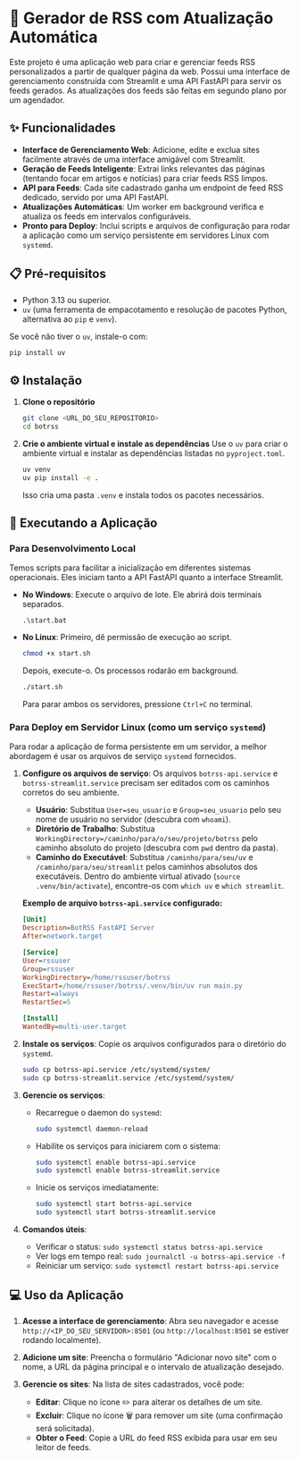 # 🤖 Gerador de RSS com Atualização Automática

Este projeto é uma aplicação web para criar e gerenciar feeds RSS personalizados a partir de qualquer página da web. Possui uma interface de gerenciamento construída com Streamlit e uma API FastAPI para servir os feeds gerados. As atualizações dos feeds são feitas em segundo plano por um agendador.

## ✨ Funcionalidades

- **Interface de Gerenciamento Web**: Adicione, edite e exclua sites facilmente através de uma interface amigável com Streamlit.
- **Geração de Feeds Inteligente**: Extrai links relevantes das páginas (tentando focar em artigos e notícias) para criar feeds RSS limpos.
- **API para Feeds**: Cada site cadastrado ganha um endpoint de feed RSS dedicado, servido por uma API FastAPI.
- **Atualizações Automáticas**: Um worker em background verifica e atualiza os feeds em intervalos configuráveis.
- **Pronto para Deploy**: Inclui scripts e arquivos de configuração para rodar a aplicação como um serviço persistente em servidores Linux com `systemd`.

## 📋 Pré-requisitos

- Python 3.13 ou superior.
- `uv` (uma ferramenta de empacotamento e resolução de pacotes Python, alternativa ao `pip` e `venv`).

Se você não tiver o `uv`, instale-o com:
```bash
pip install uv
```

## ⚙️ Instalação

1.  **Clone o repositório**
    ```bash
    git clone <URL_DO_SEU_REPOSITORIO>
    cd botrss
    ```

2.  **Crie o ambiente virtual e instale as dependências**
    Use o `uv` para criar o ambiente virtual e instalar as dependências listadas no `pyproject.toml`.
    ```bash
    uv venv
    uv pip install -e .
    ```
    Isso cria uma pasta `.venv` e instala todos os pacotes necessários.

## 🚀 Executando a Aplicação

### Para Desenvolvimento Local

Temos scripts para facilitar a inicialização em diferentes sistemas operacionais. Eles iniciam tanto a API FastAPI quanto a interface Streamlit.

-   **No Windows**:
    Execute o arquivo de lote. Ele abrirá dois terminais separados.
    ```batch
    .\start.bat
    ```

-   **No Linux**:
    Primeiro, dê permissão de execução ao script.
    ```bash
    chmod +x start.sh
    ```
    Depois, execute-o. Os processos rodarão em background.
    ```bash
    ./start.sh
    ```
    Para parar ambos os servidores, pressione `Ctrl+C` no terminal.

### Para Deploy em Servidor Linux (como um serviço `systemd`)

Para rodar a aplicação de forma persistente em um servidor, a melhor abordagem é usar os arquivos de serviço `systemd` fornecidos.

1.  **Configure os arquivos de serviço**:
    Os arquivos `botrss-api.service` e `botrss-streamlit.service` precisam ser editados com os caminhos corretos do seu ambiente.

    -   **Usuário**: Substitua `User=seu_usuario` e `Group=seu_usuario` pelo seu nome de usuário no servidor (descubra com `whoami`).
    -   **Diretório de Trabalho**: Substitua `WorkingDirectory=/caminho/para/o/seu/projeto/botrss` pelo caminho absoluto do projeto (descubra com `pwd` dentro da pasta).
    -   **Caminho do Executável**: Substitua `/caminho/para/seu/uv` e `/caminho/para/seu/streamlit` pelos caminhos absolutos dos executáveis. Dentro do ambiente virtual ativado (`source .venv/bin/activate`), encontre-os com `which uv` e `which streamlit`.

    **Exemplo de arquivo `botrss-api.service` configurado:**
    ```ini
    [Unit]
    Description=BotRSS FastAPI Server
    After=network.target

    [Service]
    User=rssuser
    Group=rssuser
    WorkingDirectory=/home/rssuser/botrss
    ExecStart=/home/rssuser/botrss/.venv/bin/uv run main.py
    Restart=always
    RestartSec=5

    [Install]
    WantedBy=multi-user.target
    ```

2.  **Instale os serviços**:
    Copie os arquivos configurados para o diretório do `systemd`.
    ```bash
    sudo cp botrss-api.service /etc/systemd/system/
    sudo cp botrss-streamlit.service /etc/systemd/system/
    ```

3.  **Gerencie os serviços**:
    -   Recarregue o daemon do `systemd`:
        ```bash
        sudo systemctl daemon-reload
        ```
    -   Habilite os serviços para iniciarem com o sistema:
        ```bash
        sudo systemctl enable botrss-api.service
        sudo systemctl enable botrss-streamlit.service
        ```
    -   Inicie os serviços imediatamente:
        ```bash
        sudo systemctl start botrss-api.service
        sudo systemctl start botrss-streamlit.service
        ```

4.  **Comandos úteis**:
    -   Verificar o status: `sudo systemctl status botrss-api.service`
    -   Ver logs em tempo real: `sudo journalctl -u botrss-api.service -f`
    -   Reiniciar um serviço: `sudo systemctl restart botrss-api.service`

## 💻 Uso da Aplicação

1.  **Acesse a interface de gerenciamento**:
    Abra seu navegador e acesse `http://<IP_DO_SEU_SERVIDOR>:8501` (ou `http://localhost:8501` se estiver rodando localmente).

2.  **Adicione um site**:
    Preencha o formulário "Adicionar novo site" com o nome, a URL da página principal e o intervalo de atualização desejado.

3.  **Gerencie os sites**:
    Na lista de sites cadastrados, você pode:
    -   **Editar**: Clique no ícone ✏️ para alterar os detalhes de um site.
    -   **Excluir**: Clique no ícone 🗑️ para remover um site (uma confirmação será solicitada).
    -   **Obter o Feed**: Copie a URL do feed RSS exibida para usar em seu leitor de feeds.

